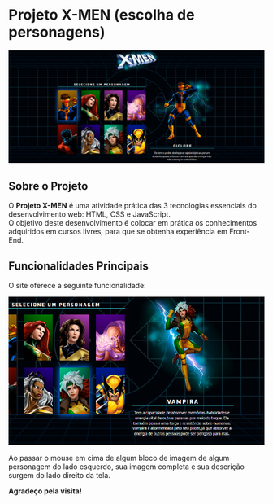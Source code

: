 # Projeto X-MEN (escolha de personagens)

![Imagem da página inicial](/imgReadme/homeProjetoXmen.png)

## Sobre o Projeto

O **Projeto X-MEN** é uma atividade prática das 3 tecnologias essenciais do desenvolvimento web: HTML, CSS e JavaScript.  
O objetivo deste desenvolvimento é colocar em prática os conhecimentos adquiridos em cursos livres, para que se obtenha experiência em Front-End.

## Funcionalidades Principais

O site oferece a seguinte funcionalidade:

![imagem da funcionalidade do site](/imgReadme/mostrandoFuncionalidade.png)

Ao passar o mouse em cima de algum bloco de imagem de algum personagem do lado esquerdo, sua imagem completa e sua descrição surgem do lado direito da tela.  

**Agradeço pela visita!**
